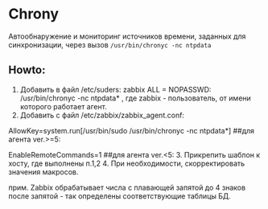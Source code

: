 # Chrony

Автообнаружение и мониторинг источников времени, заданных для синхронизации, через вызов `/usr/bin/chronyc -nc ntpdata`


## Howto:

1. Добавить в файл /etc/suders:
zabbix ALL = NOPASSWD: /usr/bin/chronyc -nc ntpdata*
, где zabbix - пользователь, от имени которого работает агент.
2. Добавить с файл /etc/zabbix/zabbix_agent.conf:

AllowKey=system.run[/usr/bin/sudo /usr/bin/chronyc -nc ntpdata*]  ##для агента ver.>=5:

EnableRemoteCommands=1                                            ##для агента ver.<5:
3. Прикрепить шаблон к хосту, где выполнены п.1,2
4. При необходимости, скорректировать значения макросов.

прим. Zabbix обрабатывает числа с плавающей запятой до 4 знаков после запятой - так определены соответствующие таблицы БД.
